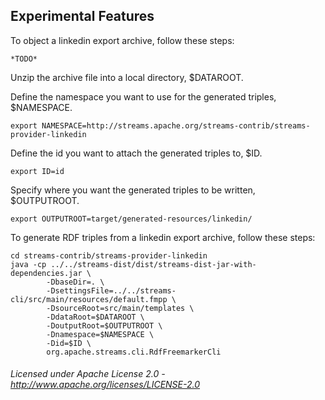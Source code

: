 ## Experimental Features

To object a linkedin export archive, follow these steps:

    *TODO*

Unzip the archive file into a local directory, $DATAROOT.

Define the namespace you want to use for the generated triples, $NAMESPACE.

    export NAMESPACE=http://streams.apache.org/streams-contrib/streams-provider-linkedin

Define the id you want to attach the generated triples to, $ID.

    export ID=id

Specify where you want the generated triples to be written, $OUTPUTROOT.

    export OUTPUTROOT=target/generated-resources/linkedin/
    
To generate RDF triples from a linkedin export archive, follow these steps:

    cd streams-contrib/streams-provider-linkedin
    java -cp ../../streams-dist/dist/streams-dist-jar-with-dependencies.jar \
            -DbaseDir=. \
            -DsettingsFile=../../streams-cli/src/main/resources/default.fmpp \
            -DsourceRoot=src/main/templates \
            -DdataRoot=$DATAROOT \
            -DoutputRoot=$OUTPUTROOT \
            -Dnamespace=$NAMESPACE \
            -Did=$ID \
            org.apache.streams.cli.RdfFreemarkerCli
               
###### Licensed under Apache License 2.0 - http://www.apache.org/licenses/LICENSE-2.0
